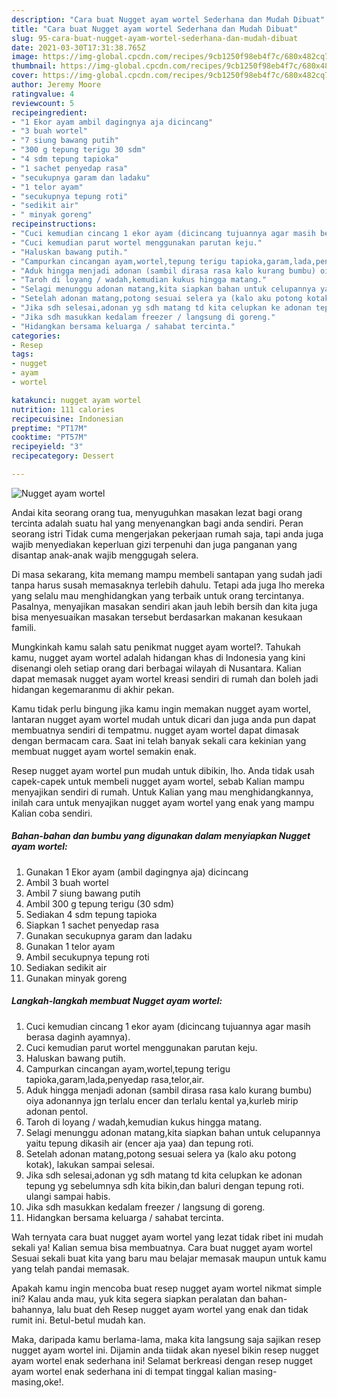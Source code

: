 ```yaml
---
description: "Cara buat Nugget ayam wortel Sederhana dan Mudah Dibuat"
title: "Cara buat Nugget ayam wortel Sederhana dan Mudah Dibuat"
slug: 95-cara-buat-nugget-ayam-wortel-sederhana-dan-mudah-dibuat
date: 2021-03-30T17:31:38.765Z
image: https://img-global.cpcdn.com/recipes/9cb1250f98eb4f7c/680x482cq70/nugget-ayam-wortel-foto-resep-utama.jpg
thumbnail: https://img-global.cpcdn.com/recipes/9cb1250f98eb4f7c/680x482cq70/nugget-ayam-wortel-foto-resep-utama.jpg
cover: https://img-global.cpcdn.com/recipes/9cb1250f98eb4f7c/680x482cq70/nugget-ayam-wortel-foto-resep-utama.jpg
author: Jeremy Moore
ratingvalue: 4
reviewcount: 5
recipeingredient:
- "1 Ekor ayam ambil dagingnya aja dicincang"
- "3 buah wortel"
- "7 siung bawang putih"
- "300 g tepung terigu 30 sdm"
- "4 sdm tepung tapioka"
- "1 sachet penyedap rasa"
- "secukupnya garam dan ladaku"
- "1 telor ayam"
- "secukupnya tepung roti"
- "sedikit air"
- " minyak goreng"
recipeinstructions:
- "Cuci kemudian cincang 1 ekor ayam (dicincang tujuannya agar masih berasa daginh ayamnya)."
- "Cuci kemudian parut wortel menggunakan parutan keju."
- "Haluskan bawang putih."
- "Campurkan cincangan ayam,wortel,tepung terigu tapioka,garam,lada,penyedap rasa,telor,air."
- "Aduk hingga menjadi adonan (sambil dirasa rasa kalo kurang bumbu) oiya adonannya jgn terlalu encer dan terlalu kental ya,kurleb mirip adonan pentol."
- "Taroh di loyang / wadah,kemudian kukus hingga matang."
- "Selagi menunggu adonan matang,kita siapkan bahan untuk celupannya yaitu tepung dikasih air (encer aja yaa) dan tepung roti."
- "Setelah adonan matang,potong sesuai selera ya (kalo aku potong kotak), lakukan sampai selesai."
- "Jika sdh selesai,adonan yg sdh matang td kita celupkan ke adonan tepung yg sebelumnya sdh kita bikin,dan baluri dengan tepung roti. ulangi sampai habis."
- "Jika sdh masukkan kedalam freezer / langsung di goreng."
- "Hidangkan bersama keluarga / sahabat tercinta."
categories:
- Resep
tags:
- nugget
- ayam
- wortel

katakunci: nugget ayam wortel 
nutrition: 111 calories
recipecuisine: Indonesian
preptime: "PT17M"
cooktime: "PT57M"
recipeyield: "3"
recipecategory: Dessert

---
```



![Nugget ayam wortel](https://img-global.cpcdn.com/recipes/9cb1250f98eb4f7c/680x482cq70/nugget-ayam-wortel-foto-resep-utama.jpg)

Andai kita seorang orang tua, menyuguhkan masakan lezat bagi orang tercinta adalah suatu hal yang menyenangkan bagi anda sendiri. Peran seorang istri Tidak cuma mengerjakan pekerjaan rumah saja, tapi anda juga wajib menyediakan keperluan gizi terpenuhi dan juga panganan yang disantap anak-anak wajib menggugah selera.

Di masa  sekarang, kita memang mampu membeli santapan yang sudah jadi tanpa harus susah memasaknya terlebih dahulu. Tetapi ada juga lho mereka yang selalu mau menghidangkan yang terbaik untuk orang tercintanya. Pasalnya, menyajikan masakan sendiri akan jauh lebih bersih dan kita juga bisa menyesuaikan masakan tersebut berdasarkan makanan kesukaan famili. 



Mungkinkah kamu salah satu penikmat nugget ayam wortel?. Tahukah kamu, nugget ayam wortel adalah hidangan khas di Indonesia yang kini disenangi oleh setiap orang dari berbagai wilayah di Nusantara. Kalian dapat memasak nugget ayam wortel kreasi sendiri di rumah dan boleh jadi hidangan kegemaranmu di akhir pekan.

Kamu tidak perlu bingung jika kamu ingin memakan nugget ayam wortel, lantaran nugget ayam wortel mudah untuk dicari dan juga anda pun dapat membuatnya sendiri di tempatmu. nugget ayam wortel dapat dimasak dengan bermacam cara. Saat ini telah banyak sekali cara kekinian yang membuat nugget ayam wortel semakin enak.

Resep nugget ayam wortel pun mudah untuk dibikin, lho. Anda tidak usah capek-capek untuk membeli nugget ayam wortel, sebab Kalian mampu menyajikan sendiri di rumah. Untuk Kalian yang mau menghidangkannya, inilah cara untuk menyajikan nugget ayam wortel yang enak yang mampu Kalian coba sendiri.

<!--inarticleads1-->

##### Bahan-bahan dan bumbu yang digunakan dalam menyiapkan Nugget ayam wortel:

1. Gunakan 1 Ekor ayam (ambil dagingnya aja) dicincang
1. Ambil 3 buah wortel
1. Ambil 7 siung bawang putih
1. Ambil 300 g tepung terigu (30 sdm)
1. Sediakan 4 sdm tepung tapioka
1. Siapkan 1 sachet penyedap rasa
1. Gunakan secukupnya garam dan ladaku
1. Gunakan 1 telor ayam
1. Ambil secukupnya tepung roti
1. Sediakan sedikit air
1. Gunakan  minyak goreng




<!--inarticleads2-->

##### Langkah-langkah membuat Nugget ayam wortel:

1. Cuci kemudian cincang 1 ekor ayam (dicincang tujuannya agar masih berasa daginh ayamnya).
1. Cuci kemudian parut wortel menggunakan parutan keju.
1. Haluskan bawang putih.
1. Campurkan cincangan ayam,wortel,tepung terigu tapioka,garam,lada,penyedap rasa,telor,air.
1. Aduk hingga menjadi adonan (sambil dirasa rasa kalo kurang bumbu) oiya adonannya jgn terlalu encer dan terlalu kental ya,kurleb mirip adonan pentol.
1. Taroh di loyang / wadah,kemudian kukus hingga matang.
1. Selagi menunggu adonan matang,kita siapkan bahan untuk celupannya yaitu tepung dikasih air (encer aja yaa) dan tepung roti.
1. Setelah adonan matang,potong sesuai selera ya (kalo aku potong kotak), lakukan sampai selesai.
1. Jika sdh selesai,adonan yg sdh matang td kita celupkan ke adonan tepung yg sebelumnya sdh kita bikin,dan baluri dengan tepung roti. ulangi sampai habis.
1. Jika sdh masukkan kedalam freezer / langsung di goreng.
1. Hidangkan bersama keluarga / sahabat tercinta.




Wah ternyata cara buat nugget ayam wortel yang lezat tidak ribet ini mudah sekali ya! Kalian semua bisa membuatnya. Cara buat nugget ayam wortel Sesuai sekali buat kita yang baru mau belajar memasak maupun untuk kamu yang telah pandai memasak.

Apakah kamu ingin mencoba buat resep nugget ayam wortel nikmat simple ini? Kalau anda mau, yuk kita segera siapkan peralatan dan bahan-bahannya, lalu buat deh Resep nugget ayam wortel yang enak dan tidak rumit ini. Betul-betul mudah kan. 

Maka, daripada kamu berlama-lama, maka kita langsung saja sajikan resep nugget ayam wortel ini. Dijamin anda tiidak akan nyesel bikin resep nugget ayam wortel enak sederhana ini! Selamat berkreasi dengan resep nugget ayam wortel enak sederhana ini di tempat tinggal kalian masing-masing,oke!.

